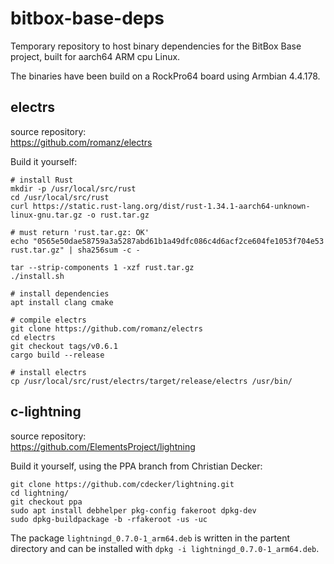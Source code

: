 # bitbox-base-deps
Temporary repository to host binary dependencies for the BitBox Base project, built for aarch64 ARM cpu Linux.

The binaries have been build on a RockPro64 board using Armbian 4.4.178.

## electrs
source repository:  
https://github.com/romanz/electrs

Build it yourself:
```
# install Rust
mkdir -p /usr/local/src/rust
cd /usr/local/src/rust
curl https://static.rust-lang.org/dist/rust-1.34.1-aarch64-unknown-linux-gnu.tar.gz -o rust.tar.gz

# must return 'rust.tar.gz: OK'
echo "0565e50dae58759a3a5287abd61b1a49dfc086c4d6acf2ce604fe1053f704e53 rust.tar.gz" | sha256sum -c -

tar --strip-components 1 -xzf rust.tar.gz
./install.sh

# install dependencies
apt install clang cmake

# compile electrs
git clone https://github.com/romanz/electrs
cd electrs
git checkout tags/v0.6.1
cargo build --release

# install electrs
cp /usr/local/src/rust/electrs/target/release/electrs /usr/bin/
```


## c-lightning
source repository:  
https://github.com/ElementsProject/lightning

Build it yourself, using the PPA branch from Christian Decker:
```
git clone https://github.com/cdecker/lightning.git
cd lightning/
git checkout ppa
sudo apt install debhelper pkg-config fakeroot dpkg-dev
sudo dpkg-buildpackage -b -rfakeroot -us -uc
```

The package `lightningd_0.7.0-1_arm64.deb` is written in the partent directory and can be installed with `dpkg -i lightningd_0.7.0-1_arm64.deb`.


